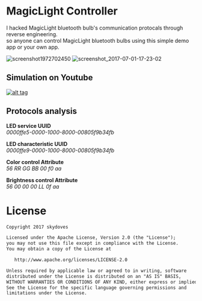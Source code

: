 # MagicLight Controller
I hacked MagicLight bluetooth bulb's communication protocals through reverse engineering.<br>
so anyone can control MagicLight bluetooth bulbs using this simple demo app or your own app.

![screenshot1972702450](https://user-images.githubusercontent.com/24237865/27760414-a01409b0-5e81-11e7-9685-64a41c6629cb.png) 
![screenshot_2017-07-01-17-23-02](https://user-images.githubusercontent.com/24237865/27760413-a0062642-5e81-11e7-9003-e6fbc3022757.png)

## Simulation on Youtube
<a href="https://youtu.be/1pZjqVqJMqI" target="_blank">![alt tag](https://user-images.githubusercontent.com/24237865/27760540-1aaedb16-5e85-11e7-99e9-9584c8907b91.png)</a>

## Protocols analysis
**LED service UUID**<br>
_0000ffe5-0000-1000-8000-00805f9b34fb_

**LED characteristic UUID**<br>
_0000ffe9-0000-1000-8000-00805f9b34fb_

**Color control Attribute**<br>
_56 RR GG BB 00 f0 aa_

**Brightness control Attribute**<br>
_56 00 00 00 LL 0f aa_

# License
```xml
Copyright 2017 skydoves

Licensed under the Apache License, Version 2.0 (the "License");
you may not use this file except in compliance with the License.
You may obtain a copy of the License at

   http://www.apache.org/licenses/LICENSE-2.0

Unless required by applicable law or agreed to in writing, software
distributed under the License is distributed on an "AS IS" BASIS,
WITHOUT WARRANTIES OR CONDITIONS OF ANY KIND, either express or implied.
See the License for the specific language governing permissions and
limitations under the License.
```
